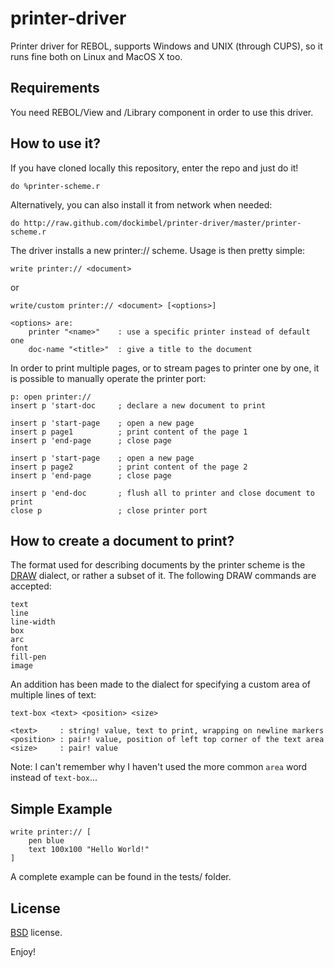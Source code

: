 printer-driver
==============

Printer driver for REBOL, supports Windows and UNIX (through CUPS), so it runs fine both on Linux and MacOS X too.

Requirements
------------

You need REBOL/View and /Library component in order to use this driver.

How to use it?
--------------

If you have cloned locally this repository, enter the repo and just do it!

    do %printer-scheme.r
	
Alternatively, you can also install it from network when needed:

    do http://raw.github.com/dockimbel/printer-driver/master/printer-scheme.r

The driver installs a new printer:// scheme. Usage is then pretty simple:

    write printer:// <document>
or

    write/custom printer:// <document> [<options>]
    
    <options> are:
        printer "<name>"	: use a specific printer instead of default one
        doc-name "<title>"  : give a title to the document

In order to print multiple pages, or to stream pages to printer one by one, it is possible to manually operate the printer port:

    p: open printer://
	insert p 'start-doc		; declare a new document to print
	
	insert p 'start-page	; open a new page
	insert p page1			; print content of the page 1
	insert p 'end-page		; close page
	
	insert p 'start-page	; open a new page
	insert p page2			; print content of the page 2
	insert p 'end-page		; close page

	insert p 'end-doc		; flush all to printer and close document to print
    close p					; close printer port
    

How to create a document to print?
----------------------------------

The format used for describing documents by the printer scheme is the [DRAW](http://www.rebol.com/docs/draw.html) dialect, or rather a subset of it. The following DRAW commands are accepted:

    text
    line
    line-width
    box
    arc
    font
    fill-pen
    image
   
An addition has been made to the dialect for specifying a custom area of multiple lines of text: 

    text-box <text> <position> <size>
    
    <text>     : string! value, text to print, wrapping on newline markers
    <position> : pair! value, position of left top corner of the text area
    <size>     : pair! value
    
Note: I can't remember why I haven't used the more common `area` word instead of `text-box`...

Simple Example
--------------

    write printer:// [
    	pen blue
    	text 100x100 "Hello World!"
    ]


A complete example can be found in the tests/ folder.

License
-------

[BSD](http://www.opensource.org/licenses/bsd-3-clause) license.


Enjoy!